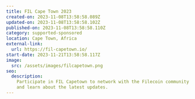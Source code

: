```yaml
---
title: FIL Cape Town 2023
created-on: 2023-11-08T13:58:58.089Z
updated-on: 2023-11-08T13:58:58.102Z
published-on: 2023-11-08T13:58:58.110Z
category: supported-sponsored
location: Cape Town, Africa
external-link:
  url: https://fil-capetown.io/
start-date: 2023-11-21T13:58:58.117Z
image:
  src: /assets/images/filcapetown.png
seo:
  description:
    Participate in FIL Capetown to network with the Filecoin community
    and learn about the latest updates.
---
```


